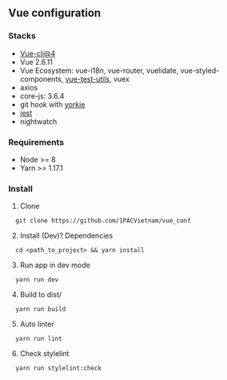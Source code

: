 ## Vue configuration

### Stacks
* [Vue-cli@4](https://cli.vuejs.org/guide/)
* Vue 2.6.11
* Vue Ecosystem: vue-i18n, vue-router, vuelidate, vue-styled-components, [vue-test-utils](https://vue-test-utils.vuejs.org/), vuex
* axios
* core-js: 3.6.4
* git hook with [yorkie](https://github.com/yyx990803/yorkie)
* [jest](https://jestjs.io/en/)
* nightwatch

### Requirements
* Node >= 8
* Yarn >= 1.17.1

### Install
1. Clone
```
  git clone https://github.com/1PACVietnam/vue_conf
```

2. Install (Dev)? Dependencies
```
  cd <path_to_project> && yarn install
```

3. Run app in dev mode
```
  yarn run dev
```

4. Build to dist/
```
  yarn run build
```

5. Auto linter
```
  yarn run lint
```

6. Check stylelint
```
  yarn run stylelint:check
```
